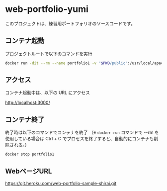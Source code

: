 # web-portfolio-yumi

このプロジェクトは、練習用ポートフォリオのソースコードです。

## コンテナ起動

プロジェクトルートで以下のコマンドを実行

```sh
docker run -dit --rm --name portfolio1 -v "$PWD/public":/usr/local/apache2/htdocs/ -p 3000:80 httpd:2.4-alpine
```

## アクセス

コンテナ起動中は、以下の URL にアクセス

<http://localhost:3000/>

## コンテナ終了

終了時は以下のコマンドでコンテナを終了
（※ `docker run` コマンドで --rm を使用している場合は Ctrl + C でプロセスを終了すると、自動的にコンテナも削除される。）

```sh
docker stop portfolio1
```
## WebページURL
https://git.heroku.com/web-portfolio-sample-shirai.git
